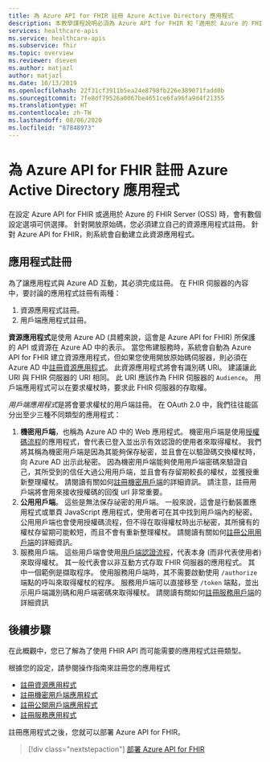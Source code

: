 ```yaml
---
title: 為 Azure API for FHIR 註冊 Azure Active Directory 應用程式
description: 本教學課程說明必須為 Azure API for FHIR 和「適用於 Azure 的 FHIR Server」註冊的應用程式。
services: healthcare-apis
ms.service: healthcare-apis
ms.subservice: fhir
ms.topic: overview
ms.reviewer: dseven
ms.author: matjazl
author: matjazl
ms.date: 10/13/2019
ms.openlocfilehash: 22f31cf3911b5ea24e8798fb226e389071fadd0b
ms.sourcegitcommit: 7fe8df79526a0067be4651ce6fa96fa9d4f21355
ms.translationtype: HT
ms.contentlocale: zh-TW
ms.lasthandoff: 08/06/2020
ms.locfileid: "87848973"
---
```

# <a name="register-the-azure-active-directory-apps-for-azure-api-for-fhir"></a>為 Azure API for FHIR 註冊 Azure Active Directory 應用程式

在設定 Azure API for FHIR 或適用於 Azure 的 FHIR Server (OSS) 時，會有數個設定選項可供選擇。 針對開放原始碼，您必須建立自己的資源應用程式註冊。 針對 Azure API for FHIR，則系統會自動建立此資源應用程式。

## <a name="application-registrations"></a>應用程式註冊

為了讓應用程式與 Azure AD 互動，其必須完成註冊。 在 FHIR 伺服器的內容中，要討論的應用程式註冊有兩種：

1. 資源應用程式註冊。
1. 用戶端應用程式註冊。

**資源應用程式**是使用 Azure AD (具體來說，這會是 Azure API for FHIR) 所保護的 API 或資源在 Azure AD 中的表示。 當您佈建服務時，系統會自動為 Azure API for FHIR 建立資源應用程式，但如果您使用開放原始碼伺服器，則必須在 Azure AD 中[註冊資源應用程式](register-resource-azure-ad-client-app.md)。 此資源應用程式將會有識別碼 URI。 建議讓此 URI 與 FHIR 伺服器的 URI 相同。 此 URI 應該作為 FHIR 伺服器的 `Audience`。 用戶端應用程式可以在要求權杖時，要求此 FHIR 伺服器的存取權。

*用戶端應用程式*是將會要求權杖的用戶端註冊。 在 OAuth 2.0 中，我們往往能區分出至少三種不同類型的應用程式：

1. **機密用戶端**，也稱為 Azure AD 中的 Web 應用程式。 機密用戶端是使用[授權碼流程](https://docs.microsoft.com/azure/active-directory/develop/v1-protocols-oauth-code)的應用程式，會代表已登入並出示有效認證的使用者來取得權杖。 我們將其稱為機密用戶端是因為其能夠保存秘密，並且會在以驗證碼交換權杖時，向 Azure AD 出示此秘密。 因為機密用戶端能夠使用用戶端密碼來驗證自己，其所受到的信任大過公用用戶端，並且會有存留期較長的權杖，並獲授重新整理權杖。 請閱讀有關如何[註冊機密用戶端](register-confidential-azure-ad-client-app.md)的詳細資訊。 請注意，註冊用戶端將會用來接收授權碼的回復 url 非常重要。
1. **公用用戶端**。 這些是無法保存祕密的用戶端。 一般來說，這會是行動裝置應用程式或單頁 JavaScript 應用程式，使用者可在其中找到用戶端內的秘密。 公用用戶端也會使用授權碼流程，但不得在取得權杖時出示秘密，其所擁有的權杖存留期可能較短，而且不會有重新整理權杖。 請閱讀有關如何[註冊公用用戶端](register-public-azure-ad-client-app.md)的詳細資訊。
1. 服務用戶端。 這些用戶端會使用[用戶端認證流程](https://docs.microsoft.com/azure/active-directory/develop/v1-oauth2-client-creds-grant-flow)，代表本身 (而非代表使用者) 來取得權杖。 其一般代表會以非互動方式存取 FHIR 伺服器的應用程式。 其中一個範例是擷取程序。 使用服務用戶端時，其不需要啟動使用 `/authorize` 端點的呼叫來取得權杖的程序。 服務用戶端可以直接移至 `/token` 端點，並出示用戶端識別碼和用戶端密碼來取得權杖。 請閱讀有關如何[註冊服務用戶端](register-service-azure-ad-client-app.md)的詳細資訊

## <a name="next-steps"></a>後續步驟

在此概觀中，您已了解為了使用 FHIR API 而可能需要的應用程式註冊類型。

根據您的設定，請參閱操作指南來註冊您的應用程式

* [註冊資源應用程式](register-resource-azure-ad-client-app.md)
* [註冊機密用戶端應用程式](register-confidential-azure-ad-client-app.md)
* [註冊公開用戶端應用程式](register-public-azure-ad-client-app.md)
* [註冊服務應用程式](register-service-azure-ad-client-app.md)

註冊應用程式之後，您就可以部署 Azure API for FHIR。

>[!div class="nextstepaction"]
>[部署 Azure API for FHIR](fhir-paas-powershell-quickstart.md)
